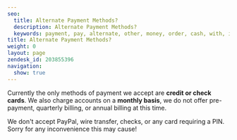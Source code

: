 ```yaml
---
seo:
  title: Alternate Payment Methods?
  description: Alternate Payment Methods?
  keywords: payment, pay, alternate, other, money, order, cash, with, invoicing, quarterly, check, annual, ahead, lump
title: Alternate Payment Methods?
weight: 0
layout: page
zendesk_id: 203855396
navigation:
  show: true
---
```


Currently the only methods of payment we accept are  **credit or check cards**. We also charge accounts on a **monthly basis**, we do not offer pre-payment, quarterly billing, or annual billing at this time.

We don't accept PayPal, wire transfer, checks, or any card requiring a PIN.  
Sorry for any inconvenience this may cause!
